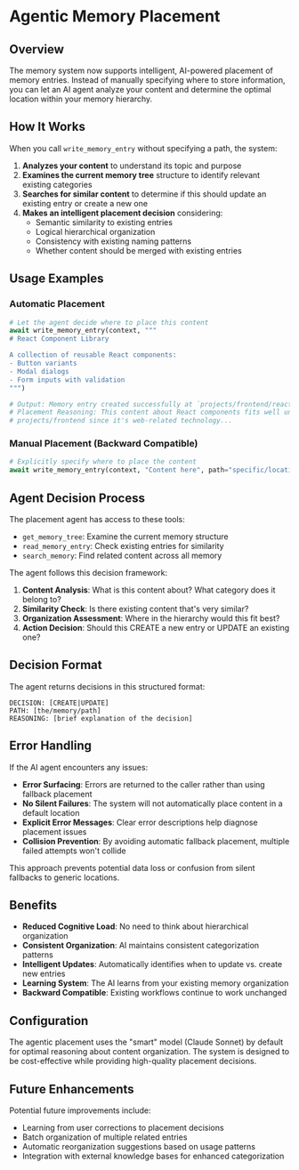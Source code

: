 # Agentic Memory Placement

## Overview

The memory system now supports intelligent, AI-powered placement of memory entries. Instead of manually specifying where to store information, you can let an AI agent analyze your content and determine the optimal location within your memory hierarchy.

## How It Works

When you call `write_memory_entry` without specifying a path, the system:

1. **Analyzes your content** to understand its topic and purpose
2. **Examines the current memory tree** structure to identify relevant existing categories
3. **Searches for similar content** to determine if this should update an existing entry or create a new one
4. **Makes an intelligent placement decision** considering:
   - Semantic similarity to existing entries
   - Logical hierarchical organization
   - Consistency with existing naming patterns
   - Whether content should be merged with existing entries

## Usage Examples

### Automatic Placement
```python
# Let the agent decide where to place this content
await write_memory_entry(context, """
# React Component Library

A collection of reusable React components:
- Button variants
- Modal dialogs
- Form inputs with validation
""")

# Output: Memory entry created successfully at `projects/frontend/react_components`
# Placement Reasoning: This content about React components fits well under 
# projects/frontend since it's web-related technology...
```

### Manual Placement (Backward Compatible)
```python
# Explicitly specify where to place the content
await write_memory_entry(context, "Content here", path="specific/location")
```

## Agent Decision Process

The placement agent has access to these tools:
- `get_memory_tree`: Examine the current memory structure
- `read_memory_entry`: Check existing entries for similarity
- `search_memory`: Find related content across all memory

The agent follows this decision framework:

1. **Content Analysis**: What is this content about? What category does it belong to?
2. **Similarity Check**: Is there existing content that's very similar?
3. **Organization Assessment**: Where in the hierarchy would this fit best?
4. **Action Decision**: Should this CREATE a new entry or UPDATE an existing one?

## Decision Format

The agent returns decisions in this structured format:
```
DECISION: [CREATE|UPDATE]
PATH: [the/memory/path]
REASONING: [brief explanation of the decision]
```

## Error Handling

If the AI agent encounters any issues:
- **Error Surfacing**: Errors are returned to the caller rather than using fallback placement
- **No Silent Failures**: The system will not automatically place content in a default location
- **Explicit Error Messages**: Clear error descriptions help diagnose placement issues
- **Collision Prevention**: By avoiding automatic fallback placement, multiple failed attempts won't collide

This approach prevents potential data loss or confusion from silent fallbacks to generic locations.

## Benefits

- **Reduced Cognitive Load**: No need to think about hierarchical organization
- **Consistent Organization**: AI maintains consistent categorization patterns
- **Intelligent Updates**: Automatically identifies when to update vs. create new entries
- **Learning System**: The AI learns from your existing memory organization
- **Backward Compatible**: Existing workflows continue to work unchanged

## Configuration

The agentic placement uses the "smart" model (Claude Sonnet) by default for optimal reasoning about content organization. The system is designed to be cost-effective while providing high-quality placement decisions.

## Future Enhancements

Potential future improvements include:
- Learning from user corrections to placement decisions
- Batch organization of multiple related entries
- Automatic reorganization suggestions based on usage patterns
- Integration with external knowledge bases for enhanced categorization